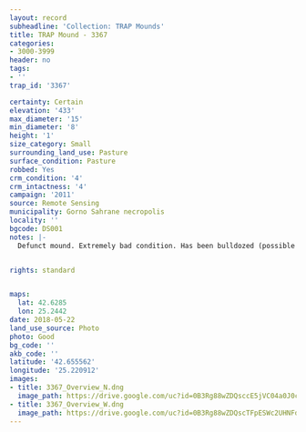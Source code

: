 ```yaml
---
layout: record
subheadline: 'Collection: TRAP Mounds'
title: TRAP Mound - 3367
categories:
- 3000-3999
header: no
tags:
- ''
trap_id: '3367'

certainty: Certain
elevation: '433'
max_diameter: '15'
min_diameter: '8'
height: '1'
size_category: Small
surrounding_land_use: Pasture
surface_condition: Pasture
robbed: Yes
crm_condition: '4'
crm_intactness: '4'
campaign: '2011'
source: Remote Sensing
municipality: Gorno Sahrane necropolis
locality: ''
bgcode: DS001
notes: |-
  Defunct mound. Extremely bad condition. Has been bulldozed (possible excavation work).


rights: standard


maps:
  lat: 42.6285
  lon: 25.2442
date: 2018-05-22
land_use_source: Photo
photo: Good
bg_code: ''
akb_code: ''
latitude: '42.655562'
longitude: '25.220912'
images:
- title: 3367_Overview_N.dng
  image_path: https://drive.google.com/uc?id=0B3Rg88wZDQsccE5jVC04a0J0cXc
- title: 3367_Overview_W.dng
  image_path: https://drive.google.com/uc?id=0B3Rg88wZDQscTFpESWc2UHNFdmM
---
```

